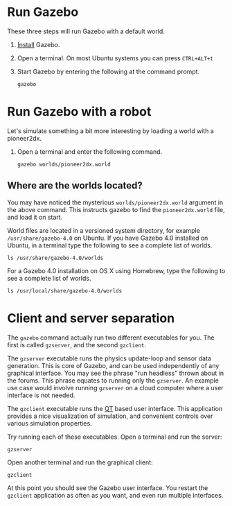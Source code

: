 # Run Gazebo

These three steps will run Gazebo with a default world.

1. [Install]( http://gazebosim.org/tutorials?cat=install) Gazebo.

2. Open a terminal. On most Ubuntu systems you can press `CTRL+ALT+t`

3. Start Gazebo by entering the following at the command prompt.

    ~~~
    gazebo
    ~~~

# Run Gazebo with a robot

Let's simulate something a bit more interesting by loading a world with a pioneer2dx.

1. Open a terminal and enter the following command.

    ~~~
    gazebo worlds/pioneer2dx.world
    ~~~

## Where are the worlds located?

You may have noticed the mysterious `worlds/pioneer2dx.world` argument in the above command. This instructs gazebo to find the `pioneer2dx.world` file, and load it on start.

World files are located in a versioned system directory, for example `/usr/share/gazebo-4.0` on Ubuntu.  If you have Gazebo 4.0 installed on Ubuntu, in a terminal type the following to see a complete list of worlds.

~~~
ls /usr/share/gazebo-4.0/worlds
~~~

For a Gazebo 4.0 installation on OS X using Homebrew, type the following to see a complete list of worlds.

~~~
ls /usr/local/share/gazebo-4.0/worlds
~~~

# Client and server separation

The `gazebo` command actually run two different executables for you. The
first is called `gzserver`, and the second `gzclient`.

The `gzserver` executable runs the physics update-loop and sensor data
generation. This is core of Gazebo, and can be used independently of any
graphical interface. You may see the phrase "run headless" thrown about in
the forums. This phrase equates to running only the `gzserver`. An example
use case would involve running `gzserver` on a cloud computer where a user
interface is not needed.

The `gzclient` executable runs the [QT](http://qt-project.org) based user
interface. This application provides a nice visualization of simulation, and
convenient controls over various simulation properties.

Try running each of these executables. Open a terminal and run the server:

~~~
gzserver
~~~

Open another terminal and run the graphical client:

~~~
gzclient
~~~

At this point you should see the Gazebo user interface. You restart the
`gzclient` application as often as you want, and even run multiple
interfaces.
